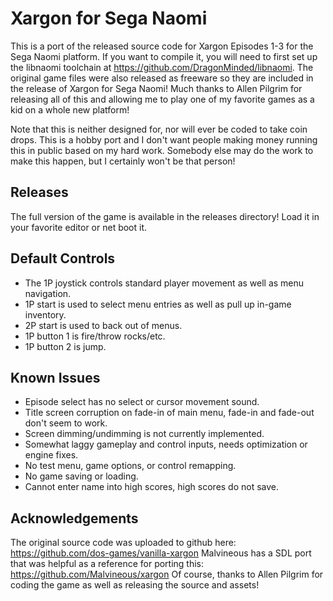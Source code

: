 # Xargon for Sega Naomi

This is a port of the released source code for Xargon Episodes 1-3 for the Sega Naomi platform. If you want
to compile it, you will need to first set up the libnaomi toolchain at https://github.com/DragonMinded/libnaomi.
The original game files were also released as freeware so they are included in the release of Xargon for
Sega Naomi! Much thanks to Allen Pilgrim for releasing all of this and allowing me to play one of my favorite
games as a kid on a whole new platform!

Note that this is neither designed for, nor will ever be coded to take coin drops. This is a hobby port and
I don't want people making money running this in public based on my hard work. Somebody else may do the work
to make this happen, but I certainly won't be that person!

## Releases

The full version of the game is available in the releases directory! Load it in your favorite editor or net boot it.

## Default Controls

* The 1P joystick controls standard player movement as well as menu navigation.
* 1P start is used to select menu entries as well as pull up in-game inventory.
* 2P start is used to back out of menus.
* 1P button 1 is fire/throw rocks/etc.
* 1P button 2 is jump.

## Known Issues

* Episode select has no select or cursor movement sound.
* Title screen corruption on fade-in of main menu, fade-in and fade-out don't seem to work.
* Screen dimming/undimming is not currently implemented.
* Somewhat laggy gameplay and control inputs, needs optimization or engine fixes.
* No test menu, game options, or control remapping.
* No game saving or loading.
* Cannot enter name into high scores, high scores do not save.

## Acknowledgements

The original source code was uploaded to github here: https://github.com/dos-games/vanilla-xargon
Malvineous has a SDL port that was helpful as a reference for porting this: https://github.com/Malvineous/xargon
Of course, thanks to Allen Pilgrim for coding the game as well as releasing the source and assets!
